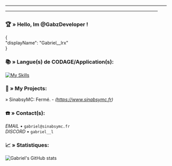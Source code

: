 
――――――――――――――――――――――――――――――――――――――――――――――――――――――――――――――――――――――

### 🏆​ » Hello, Im @GabzDeveloper !

{  
"displayName": "Gabriel__lrx"  
} 

### 📚​ » Langue(s) de CODAGE/Application(s):

[![My Skills](https://skillicons.dev/icons?i=java,html,mysql&theme=light)](https://skillicons.dev)

### 📍​ » My Projects:

» SinabsyMC: Fermé. - *(https://www.sinabsymc.fr)*  


### ☎️​ » Contact(s):

*EMAIL* • `gabriel@sinabsymc.fr`  
*DISCORD* • `gabriel__l`

### 📈​ » Statistiques: 

![Gabriel's GitHub stats](https://github-readme-stats.vercel.app/api?username=GabzDeveloper&show_icons=true&theme=radical)
